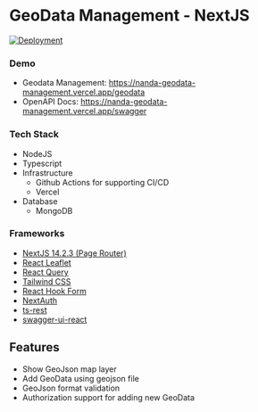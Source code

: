 # GeoData Management - NextJS
[![Deployment](https://github.com/zambelz48/nextjs-geodata-management/actions/workflows/main.yaml/badge.svg)](https://github.com/zambelz48/nextjs-geodata-management/actions/workflows/main.yaml)

### Demo
- Geodata Management: https://nanda-geodata-management.vercel.app/geodata
- OpenAPI Docs: https://nanda-geodata-management.vercel.app/swagger

### Tech Stack
- NodeJS
- Typescript
- Infrastructure
  - Github Actions for supporting CI/CD
  - Vercel
- Database
  - MongoDB

### Frameworks
- [NextJS 14.2.3 (Page Router)](https://nextjs.org)
- [React Leaflet](https://react-leaflet.js.org)
- [React Query](https://tanstack.com/query/v3)
- [Tailwind CSS](https://tailwindcss.com)
- [React Hook Form](https://www.react-hook-form.com)
- [NextAuth](https://next-auth.js.org)
- [ts-rest](https://ts-rest.com)
- [swagger-ui-react](https://github.com/swagger-api/swagger-ui)

## Features
- Show GeoJson map layer
- Add GeoData using geojson file
- GeoJson format validation
- Authorization support for adding new GeoData

